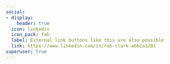 ```yaml
---
social:
- display:
    header: true
  icon: linkedin
  icon_pack: fab
  label: External link buttons like this are also possible
  link: https://www.linkedin.com/in/rob-clark-abb2a1201
superuser: true
---
```

